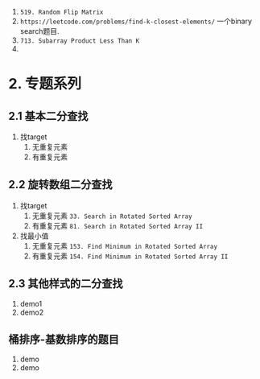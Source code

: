 
1. `519. Random Flip Matrix`
2. `https://leetcode.com/problems/find-k-closest-elements/` 一个binary search题目.
3. `713. Subarray Product Less Than K`
4. 

# 2. 专题系列
## 2.1 基本二分查找
1. 找target
   1. 无重复元素
   2. 有重复元素
   
## 2.2 旋转数组二分查找
1. 找target
   1. 无重复元素 `33. Search in Rotated Sorted Array`
   2. 有重复元素 `81. Search in Rotated Sorted Array II`
2. 找最小值
   1. 无重复元素 `153. Find Minimum in Rotated Sorted Array`
   2. 有重复元素 `154. Find Minimum in Rotated Sorted Array II`

## 2.3 其他样式的二分查找
1. demo1
2. demo2

## 桶排序-基数排序的题目
1. demo
2. demo